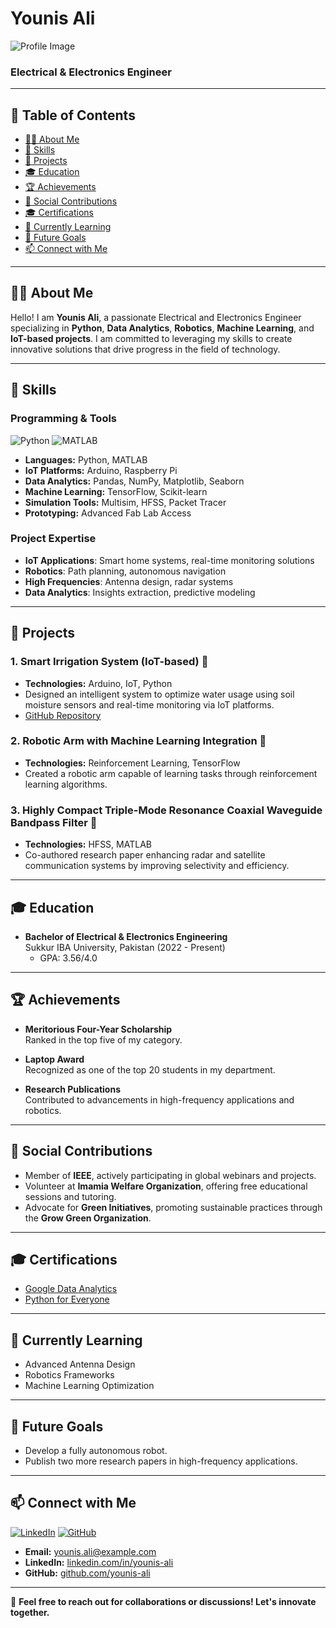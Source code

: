 # Younis Ali  

![Profile Image](https://github.com/YOUR_USERNAME/YOUR_REPOSITORY/raw/main/assets/profile.png)

### Electrical & Electronics Engineer

---

## 📖 Table of Contents
- [👨‍💻 About Me](#about-me)
- [🔧 Skills](#skills)
- [📂 Projects](#projects)
- [🎓 Education](#education)
- [🏆 Achievements](#achievements)
- [🌱 Social Contributions](#social-contributions)
- [🎓 Certifications](#certifications)
- [📘 Currently Learning](#currently-learning)
- [🚀 Future Goals](#future-goals)
- [📫 Connect with Me](#connect-with-me)

---

## 👨‍💻 About Me
Hello! I am **Younis Ali**, a passionate Electrical and Electronics Engineer specializing in **Python**, **Data Analytics**, **Robotics**, **Machine Learning**, and **IoT-based projects**. I am committed to leveraging my skills to create innovative solutions that drive progress in the field of technology.

---

## 🔧 Skills

### Programming & Tools
![Python](https://img.shields.io/badge/Python-3776AB?style=for-the-badge&logo=python&logoColor=white) ![MATLAB](https://img.shields.io/badge/MATLAB-FF7200?style=for-the-badge&logo=MathWorks&logoColor=white)

- **Languages:** Python, MATLAB
- **IoT Platforms:** Arduino, Raspberry Pi
- **Data Analytics:** Pandas, NumPy, Matplotlib, Seaborn
- **Machine Learning:** TensorFlow, Scikit-learn
- **Simulation Tools:** Multisim, HFSS, Packet Tracer
- **Prototyping:** Advanced Fab Lab Access

### Project Expertise
- **IoT Applications**: Smart home systems, real-time monitoring solutions
- **Robotics**: Path planning, autonomous navigation
- **High Frequencies**: Antenna design, radar systems
- **Data Analytics**: Insights extraction, predictive modeling

---

## 📂 Projects

### 1. **Smart Irrigation System (IoT-based)** 🌱
- **Technologies:** Arduino, IoT, Python
- Designed an intelligent system to optimize water usage using soil moisture sensors and real-time monitoring via IoT platforms.
- [GitHub Repository](https://github.com/your-project-link)

### 2. **Robotic Arm with Machine Learning Integration** 🤖
- **Technologies:** Reinforcement Learning, TensorFlow
- Created a robotic arm capable of learning tasks through reinforcement learning algorithms.

### 3. **Highly Compact Triple-Mode Resonance Coaxial Waveguide Bandpass Filter** 📡
- **Technologies:** HFSS, MATLAB
- Co-authored research paper enhancing radar and satellite communication systems by improving selectivity and efficiency.

---

## 🎓 Education

- **Bachelor of Electrical & Electronics Engineering**  
  Sukkur IBA University, Pakistan (2022 - Present)  
  - GPA: 3.56/4.0

---

## 🏆 Achievements

- **Meritorious Four-Year Scholarship**  
  Ranked in the top five of my category.

- **Laptop Award**  
  Recognized as one of the top 20 students in my department.

- **Research Publications**  
  Contributed to advancements in high-frequency applications and robotics.

---

## 🌱 Social Contributions
- Member of **IEEE**, actively participating in global webinars and projects.
- Volunteer at **Imamia Welfare Organization**, offering free educational sessions and tutoring.
- Advocate for **Green Initiatives**, promoting sustainable practices through the **Grow Green Organization**.

---

## 🎓 Certifications
- [Google Data Analytics](https://link-to-certificate)
- [Python for Everyone](https://link-to-certificate)

---

## 📘 Currently Learning
- Advanced Antenna Design
- Robotics Frameworks
- Machine Learning Optimization

---

## 🚀 Future Goals
- Develop a fully autonomous robot.
- Publish two more research papers in high-frequency applications.

---

## 📫 Connect with Me

[![LinkedIn](https://img.shields.io/badge/LinkedIn-Connect-blue?style=for-the-badge&logo=linkedin)](https://linkedin.com/in/younis-ali) [![GitHub](https://img.shields.io/badge/GitHub-Follow-black?style=for-the-badge&logo=github)](https://github.com/younis-ali)

- **Email:** [younis.ali@example.com](mailto:younis.ali@example.com)  
- **LinkedIn:** [linkedin.com/in/younis-ali](https://linkedin.com/in/younis-ali)  
- **GitHub:** [github.com/younis-ali](https://github.com/younis-ali)

---

🚀 **Feel free to reach out for collaborations or discussions! Let's innovate together.**
